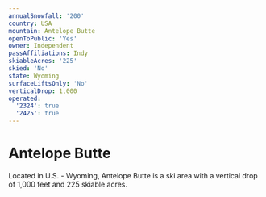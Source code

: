 ```yaml
---
annualSnowfall: '200'
country: USA
mountain: Antelope Butte
openToPublic: 'Yes'
owner: Independent
passAffiliations: Indy
skiableAcres: '225'
skied: 'No'
state: Wyoming
surfaceLiftsOnly: 'No'
verticalDrop: 1,000
operated:
  '2324': true
  '2425': true
---
```



# Antelope Butte

Located in U.S. - Wyoming, Antelope Butte is a ski area with a vertical drop of 1,000 feet and 225 skiable acres.
